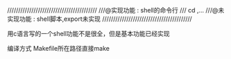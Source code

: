 /////////////////////////////////////////
///@实现功能   : shell的命令行
///            cd ,...
///@未实现功能 : shell脚本,export未实现
/////////////////////////////////////////



用c语言写的一个shell功能不是很全，但是基本功能已经实现



编译方式
    Makefile所在路径直接make

